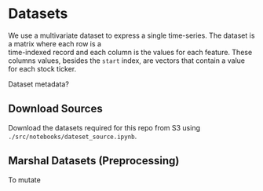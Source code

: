 # Datasets

We use a multivariate dataset to express a single time-series. The dataset is a matrix where each row is a  
time-indexed record and each column is the values for each feature. These columns values, besides the `start` index, are
vectors that contain a value for each stock ticker.

Dataset metadata?

## Download Sources

Download the datasets required for this repo from S3 using `./src/notebooks/dateset_source.ipynb`.

## Marshal Datasets (Preprocessing)

To mutate


